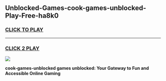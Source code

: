 
## Unblocked-Games-cook-games-unblocked-Play-Free-ha8k0
<h3>
<a href="https://premium76.site?title=cook-games-unblocked&ref=20A">CLICK TO PLAY</a></h3>
<hr>

<h3>
<a href="https://premium76.site?title=cook-games-unblocked&ref=20A">CLICK 2 PLAY</a>
  
</h3>

<a href="https://premium76.site?title=cook-games-unblocked&ref=20A"><img src="https://clearcache.store/games.png"></a>


**cook-games-unblocked games unblocked: Your Gateway to Fun and Accessible Online Gaming**
